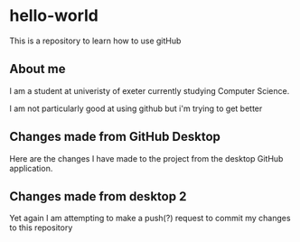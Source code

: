 # hello-world
This is a repository to learn how to use gitHub

## About me

I am a student at univeristy of exeter currently studying Computer Science.

I am not particularly good at using github but i'm trying to get better

## Changes made from GitHub Desktop

Here are the changes I have made to the project from the desktop GitHub application.

## Changes made from desktop 2

Yet again I am attempting to make a push(?) request to commit my changes to this repository